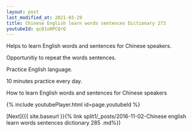 ```yaml
---
layout: post
last_modified_at: 2021-03-29
title: Chinese English learn words sentences Dictionary 273 
youtubeId: qc01o0PCQrQ
---
```

 
 
Helps to learn English words and sentences for Chinese speakers.

Opportunitiy to repeat the words sentences. 

Practice English language. 
 
10 minutes practice every day. 
 
How to learn English words and sentences for Chinese speakers 
 
{% include youtubePlayer.html id=page.youtubeId %}
 
 
[Next]({{ site.baseurl }}{% link  split1/_posts/2016-11-02-Chinese english learn words sentences dictionary 285 .md%})
 
